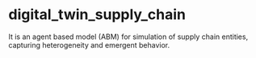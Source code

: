 # digital_twin_supply_chain
It is an agent based model (ABM) for simulation of supply chain entities, capturing heterogeneity and emergent behavior.
